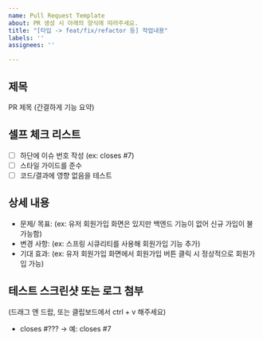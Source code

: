 ```yaml
---
name: Pull Request Template
about: PR 생성 시 아래의 양식에 따라주세요.
title: "[타입 -> feat/fix/refactor 등] 작업내용"
labels: ''
assignees: ''

---
```


## 제목
PR 제목 (간결하게 기능 요약)

## 셀프 체크 리스트
- [ ] 하단에 이슈 번호 작성 (ex: closes #7)
- [ ] 스타일 가이드를 준수
- [ ] 코드/결과에 영향 없음을 테스트

## 상세 내용
- 문제/ 목표: (ex: 유저 회원가입 화면은 있지만 백엔드 기능이 없어 신규 가입이 불가능함)
- 변경 사항: (ex: 스프링 시큐리티를 사용해 회원가입 기능 추가)
- 기대 효과: (ex: 유저 회원가입 화면에서 회원가입 버튼 클릭 시 정상적으로 회원가입 가능)


## 테스트 스크린샷 또는 로그 첨부
(드래그 앤 드랍, 또는 클립보드에서 ctrl + v 해주세요)


- closes #???  → 예: closes #7
